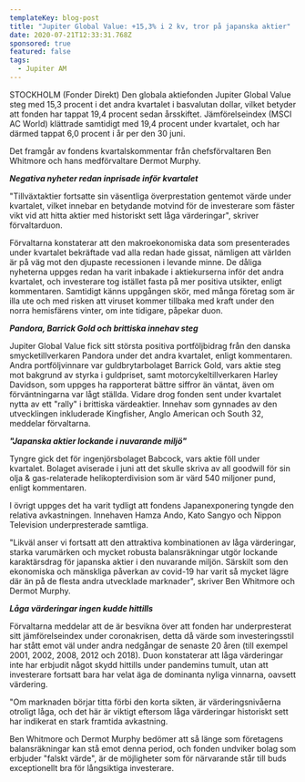 ```yaml
---
templateKey: blog-post
title: "Jupiter Global Value: +15,3% i 2 kv, tror på japanska aktier"
date: 2020-07-21T12:33:31.768Z
sponsored: true
featured: false
tags:
  - Jupiter AM
---
```

STOCKHOLM (Fonder Direkt) Den globala aktiefonden Jupiter Global Value steg med 15,3 procent i det andra kvartalet i basvalutan dollar, vilket betyder att fonden har tappat 19,4 procent sedan årsskiftet. Jämförelseindex (MSCI AC World) klättrade samtidigt med 19,4 procent under kvartalet, och har därmed tappat 6,0 procent i år per den 30 juni.

Det framgår av fondens kvartalskommentar från chefsförvaltaren Ben Whitmore och hans medförvaltare Dermot Murphy.

***Negativa nyheter redan inprisade inför kvartalet***

"Tillväxtaktier fortsatte sin väsentliga överprestation gentemot värde under kvartalet, vilket innebar en betydande motvind för de investerare som fäster vikt vid att hitta aktier med historiskt sett låga värderingar", skriver förvaltarduon.

Förvaltarna konstaterar att den makroekonomiska data som presenterades under kvartalet bekräftade vad alla redan hade gissat, nämligen att världen är på väg mot den djupaste recessionen i levande minne. De dåliga nyheterna uppges redan ha varit inbakade i aktiekurserna inför det andra kvartalet, och investerare tog istället fasta på mer positiva utsikter, enligt kommentaren. Samtidigt känns uppgången skör, med många företag som är illa ute och med risken att viruset kommer tillbaka med kraft under den norra hemisfärens vinter, om inte tidigare, påpekar duon.

***Pandora, Barrick Gold och brittiska innehav steg***

Jupiter Global Value fick sitt största positiva portföljbidrag från den danska smycketillverkaren Pandora under det andra kvartalet, enligt kommentaren. Andra portföljvinnare var guldbrytarbolaget Barrick Gold, vars aktie steg mot bakgrund av styrka i guldpriset, samt motorcykeltillverkaren Harley Davidson, som uppges ha rapporterat bättre siffror än väntat, även om förväntningarna var lågt ställda. Vidare drog fonden sent under kvartalet nytta av ett "rally" i brittiska värdeaktier. Innehav som gynnades av den utvecklingen inkluderade Kingfisher, Anglo American och South 32, meddelar förvaltarna.

***"Japanska aktier lockande i nuvarande miljö"***

Tyngre gick det för ingenjörsbolaget Babcock, vars aktie föll under kvartalet. Bolaget aviserade i juni att det skulle skriva av all goodwill för sin olja & gas-relaterade helikopterdivision som är värd 540 miljoner pund, enligt kommentaren.

I övrigt uppges det ha varit tydligt att fondens Japanexponering tyngde den relativa avkastningen. Innehaven Hamza Ando, Kato Sangyo och Nippon Television underpresterade samtliga.

"Likväl anser vi fortsatt att den attraktiva kombinationen av låga värderingar, starka varumärken och mycket robusta balansräkningar utgör lockande karaktärsdrag för japanska aktier i den nuvarande miljön. Särskilt som den ekonomiska och mänskliga påverkan av covid-19 har varit så mycket lägre där än på de flesta andra utvecklade marknader", skriver Ben Whitmore och Dermot Murphy.

***Låga värderingar ingen kudde hittills***

Förvaltarna meddelar att de är besvikna över att fonden har underpresterat sitt jämförelseindex under coronakrisen, detta då värde som investeringsstil har stått emot väl under andra nedgångar de senaste 20 åren (till exempel 2001, 2002, 2008, 2012 och 2018). Duon konstaterar att låga värderingar inte har erbjudit något skydd hittills under pandemins tumult, utan att investerare fortsatt bara har velat äga de dominanta nyliga vinnarna, oavsett värdering.

"Om marknaden börjar titta förbi den korta sikten, är värderingsnivåerna otroligt låga, och det här är viktigt eftersom låga värderingar historiskt sett har indikerat en stark framtida avkastning.

Ben Whitmore och Dermot Murphy bedömer att så länge som företagens balansräkningar kan stå emot denna period, och fonden undviker bolag som erbjuder "falskt värde", är de möjligheter som för närvarande står till buds exceptionellt bra för långsiktiga investerare.